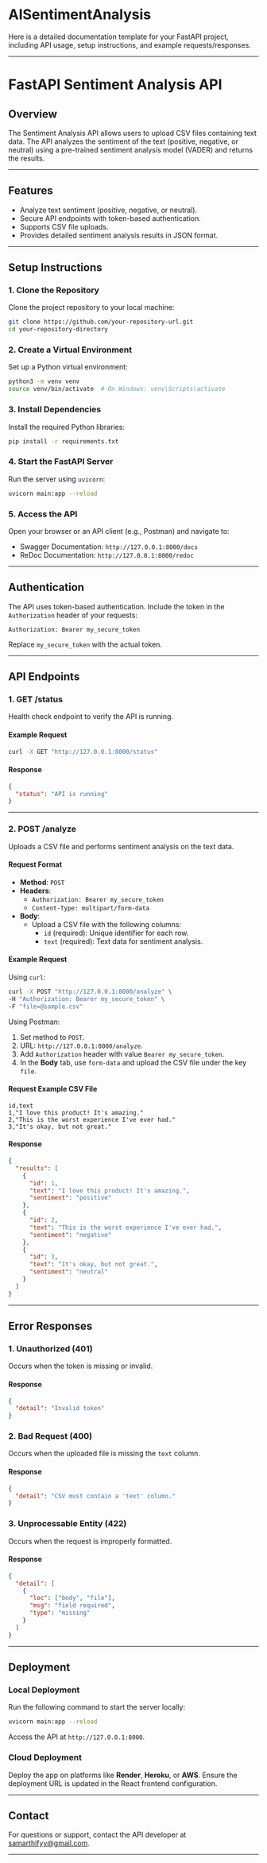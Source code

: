 # AISentimentAnalysis
Here is a detailed documentation template for your FastAPI project, including API usage, setup instructions, and example requests/responses.

---

# **FastAPI Sentiment Analysis API**

## **Overview**
The Sentiment Analysis API allows users to upload CSV files containing text data. The API analyzes the sentiment of the text (positive, negative, or neutral) using a pre-trained sentiment analysis model (VADER) and returns the results.

---

## **Features**
- Analyze text sentiment (positive, negative, or neutral).
- Secure API endpoints with token-based authentication.
- Supports CSV file uploads.
- Provides detailed sentiment analysis results in JSON format.

---

## **Setup Instructions**

### **1. Clone the Repository**
Clone the project repository to your local machine:
```bash
git clone https://github.com/your-repository-url.git
cd your-repository-directory
```

### **2. Create a Virtual Environment**
Set up a Python virtual environment:
```bash
python3 -m venv venv
source venv/bin/activate  # On Windows: venv\Scripts\activate
```

### **3. Install Dependencies**
Install the required Python libraries:
```bash
pip install -r requirements.txt
```

### **4. Start the FastAPI Server**
Run the server using `uvicorn`:
```bash
uvicorn main:app --reload
```

### **5. Access the API**
Open your browser or an API client (e.g., Postman) and navigate to:
- Swagger Documentation: `http://127.0.0.1:8000/docs`
- ReDoc Documentation: `http://127.0.0.1:8000/redoc`

---

## **Authentication**
The API uses token-based authentication. Include the token in the `Authorization` header of your requests:
```text
Authorization: Bearer my_secure_token
```
Replace `my_secure_token` with the actual token.

---

## **API Endpoints**

### **1. GET /status**
Health check endpoint to verify the API is running.

#### **Example Request**
```bash
curl -X GET "http://127.0.0.1:8000/status"
```

#### **Response**
```json
{
  "status": "API is running"
}
```

---

### **2. POST /analyze**
Uploads a CSV file and performs sentiment analysis on the text data.

#### **Request Format**
- **Method**: `POST`
- **Headers**:
  - `Authorization: Bearer my_secure_token`
  - `Content-Type: multipart/form-data`
- **Body**:
  - Upload a CSV file with the following columns:
    - `id` (required): Unique identifier for each row.
    - `text` (required): Text data for sentiment analysis.

#### **Example Request**
Using `curl`:
```bash
curl -X POST "http://127.0.0.1:8000/analyze" \
-H "Authorization: Bearer my_secure_token" \
-F "file=@sample.csv"
```

Using Postman:
1. Set method to `POST`.
2. URL: `http://127.0.0.1:8000/analyze`.
3. Add `Authorization` header with value `Bearer my_secure_token`.
4. In the **Body** tab, use `form-data` and upload the CSV file under the key `file`.

#### **Request Example CSV File**
```csv
id,text
1,"I love this product! It's amazing."
2,"This is the worst experience I've ever had."
3,"It's okay, but not great."
```

#### **Response**
```json
{
  "results": [
    {
      "id": 1,
      "text": "I love this product! It's amazing.",
      "sentiment": "positive"
    },
    {
      "id": 2,
      "text": "This is the worst experience I've ever had.",
      "sentiment": "negative"
    },
    {
      "id": 3,
      "text": "It's okay, but not great.",
      "sentiment": "neutral"
    }
  ]
}
```

---

## **Error Responses**

### **1. Unauthorized (401)**
Occurs when the token is missing or invalid.

#### **Response**
```json
{
  "detail": "Invalid token"
}
```

### **2. Bad Request (400)**
Occurs when the uploaded file is missing the `text` column.

#### **Response**
```json
{
  "detail": "CSV must contain a 'text' column."
}
```

### **3. Unprocessable Entity (422)**
Occurs when the request is improperly formatted.

#### **Response**
```json
{
  "detail": [
    {
      "loc": ["body", "file"],
      "msg": "field required",
      "type": "missing"
    }
  ]
}
```

---

## **Deployment**
### **Local Deployment**
Run the following command to start the server locally:
```bash
uvicorn main:app --reload
```
Access the API at `http://127.0.0.1:8000`.

### **Cloud Deployment**
Deploy the app on platforms like **Render**, **Heroku**, or **AWS**. Ensure the deployment URL is updated in the React frontend configuration.

---

## **Contact**
For questions or support, contact the API developer at [samarthifyy@gmail.com](mailto:samarthifyy@gmail.com).

---